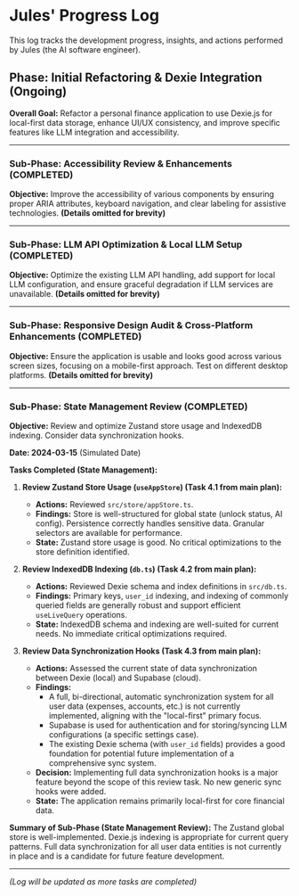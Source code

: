 # Jules' Progress Log

This log tracks the development progress, insights, and actions performed by Jules (the AI software engineer).

## Phase: Initial Refactoring & Dexie Integration (Ongoing)

**Overall Goal:** Refactor a personal finance application to use Dexie.js for local-first data storage, enhance UI/UX consistency, and improve specific features like LLM integration and accessibility.

---

### Sub-Phase: Accessibility Review & Enhancements (COMPLETED)

**Objective:** Improve the accessibility of various components by ensuring proper ARIA attributes, keyboard navigation, and clear labeling for assistive technologies.
**(Details omitted for brevity)**

---
### Sub-Phase: LLM API Optimization & Local LLM Setup (COMPLETED)

**Objective:** Optimize the existing LLM API handling, add support for local LLM configuration, and ensure graceful degradation if LLM services are unavailable.
**(Details omitted for brevity)**

---
### Sub-Phase: Responsive Design Audit & Cross-Platform Enhancements (COMPLETED)

**Objective:** Ensure the application is usable and looks good across various screen sizes, focusing on a mobile-first approach. Test on different desktop platforms.
**(Details omitted for brevity)**

---
### Sub-Phase: State Management Review (COMPLETED)

**Objective:** Review and optimize Zustand store usage and IndexedDB indexing. Consider data synchronization hooks.

**Date: 2024-03-15** (Simulated Date)

**Tasks Completed (State Management):**

1.  **Review Zustand Store Usage (`useAppStore`) (Task 4.1 from main plan):**
    *   **Actions:** Reviewed `src/store/appStore.ts`.
    *   **Findings:** Store is well-structured for global state (unlock status, AI config). Persistence correctly handles sensitive data. Granular selectors are available for performance.
    *   **State:** Zustand store usage is good. No critical optimizations to the store definition identified.

2.  **Review IndexedDB Indexing (`db.ts`) (Task 4.2 from main plan):**
    *   **Actions:** Reviewed Dexie schema and index definitions in `src/db.ts`.
    *   **Findings:** Primary keys, `user_id` indexing, and indexing of commonly queried fields are generally robust and support efficient `useLiveQuery` operations.
    *   **State:** IndexedDB schema and indexing are well-suited for current needs. No immediate critical optimizations required.

3.  **Review Data Synchronization Hooks (Task 4.3 from main plan):**
    *   **Actions:** Assessed the current state of data synchronization between Dexie (local) and Supabase (cloud).
    *   **Findings:**
        *   A full, bi-directional, automatic synchronization system for all user data (expenses, accounts, etc.) is not currently implemented, aligning with the "local-first" primary focus.
        *   Supabase is used for authentication and for storing/syncing LLM configurations (a specific settings case).
        *   The existing Dexie schema (with `user_id` fields) provides a good foundation for potential future implementation of a comprehensive sync system.
    *   **Decision:** Implementing full data synchronization hooks is a major feature beyond the scope of this review task. No new generic sync hooks were added.
    *   **State:** The application remains primarily local-first for core financial data.

**Summary of Sub-Phase (State Management Review):**
The Zustand global store is well-implemented. Dexie.js indexing is appropriate for current query patterns. Full data synchronization for all user data entities is not currently in place and is a candidate for future feature development.

---
*(Log will be updated as more tasks are completed)*
